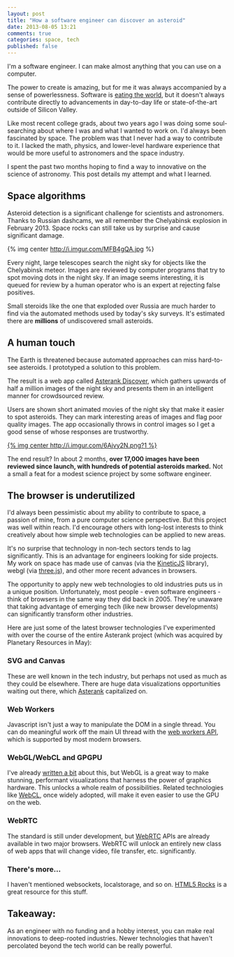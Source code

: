 ```yaml
---
layout: post
title: "How a software engineer can discover an asteroid"
date: 2013-08-05 13:21
comments: true
categories: space, tech
published: false
---
```


I'm a software engineer.  I can make almost anything that you can use on a computer.

The power to create is amazing, but for me it was always accompanied by a sense of powerlessness.  Software is [eating the world](http://online.wsj.com/article/SB10001424053111903480904576512250915629460.html), but it doesn't always contribute directly to advancements in day-to-day life or state-of-the-art outside of Silicon Valley.

Like most recent college grads, about two years ago I was doing some soul-searching about where I was and what I wanted to work on.  I'd always been fascinated by space.  The problem was that I never had a way to contribute to it.  I lacked the math, physics, and lower-level hardware experience that would be more useful to astronomers and the space industry.

I spent the past two months hoping to find a way to innovative on the science of astronomy.  This post details my attempt and what I learned.

## Space algorithms

Asteroid detection is a significant challenge for scientists and astronomers.  Thanks to Russian dashcams, we all remember the Chelyabinsk explosion in February 2013.  Space rocks can still take us by surprise and cause significant damage.

{% img center http://i.imgur.com/MFB4gQA.jpg  %}

Every night, large telescopes search the night sky for objects like the Chelyabinsk meteor.  Images are reviewed by computer programs that try to spot moving dots in the night sky.  If an image seems interesting, it is queued for review by a human operator who is an expert at rejecting false positives.

Small steroids like the one that exploded over Russia are much harder to find via the automated methods used by today's sky surveys.  It's estimated there are **millions** of undiscovered small asteroids.

<!-- more -->

## A human touch

The Earth is threatened because automated approaches can miss hard-to-see asteroids. I prototyped a solution to this problem.

The result is a web app called [Asterank Discover](http://asterank.com/discover), which gathers upwards of half a million images of the night sky and presents them in an intelligent manner for crowdsourced review.

Users are shown short animated movies of the night sky that make it easier to spot asteroids.  They can mark interesting areas of images and flag poor quality images.  The app occasionally throws in control images so I get a good sense of whose responses are trustworthy.

[{% img center http://i.imgur.com/6Ajvy2N.png?1 %}](http://asterank.com/discover)

The end result?  In about 2 months, **over 17,000 images have been reviewed since launch, with hundreds of potential asteroids marked.**  Not a small a feat for a modest science project by some software engineer.

## The browser is underutilized

I'd always been pessimistic about my ability to contribute to space, a passion of mine, from a pure computer science perspective.  But this project was well within reach.  I'd encourage others with long-lost interests to think creatively about how simple web technologies can be applied to new areas.

It's no surprise that technology in non-tech sectors tends to lag significantly.  This is an advantage for engineers looking for side projects.  My work on space has made use of canvas (via the [KineticJS](http://kineticjs.com/) library), webgl (via [three.js](https://github.com/mrdoob/three.js/)), and other more recent advances in browsers.

The opportunity to apply new web technologies to old industries puts us in a unique position.  Unfortunately, most people - even software engineers - think of browsers in the same way they did back in 2005.  They're unaware that taking advantage of emerging tech (like new browser developments) can significantly transform other industries.

Here are just some of the latest browser technologies I've experimented with over the course of the entire Asterank project (which was acquired by Planetary Resources in May):

### SVG and Canvas

These are well known in the tech industry, but perhaps not used as much as they could be elsewhere.  There are huge data visualizations opportunities waiting out there, which [Asterank](http://asterank.com) capitalized on.

### Web Workers

Javascript isn't just a way to manipulate the DOM in a single thread.  You can do meaningful work off the main UI thread with the [web workers API](http://ejohn.org/blog/web-workers/), which is supported by most modern browsers.

### WebGL/WebCL and GPGPU

I've already [written a bit](http://www.ianww.com/blog/2012/08/05/how-i-built-a-webgl-canvas-visualization-with-no-graphics-knowledge/) about this, but WebGL is a great way to make stunning, performant visualizations that harness the power of graphics hardware.  This unlocks a whole realm of possibilities.  Related technologies like [WebCL](http://www.khronos.org/webcl/), once widely adopted, will make it even easier to use the GPU on the web.

### WebRTC

The standard is still under development, but [WebRTC](http://www.webrtc.org/) APIs are already available in two major browsers.  WebRTC will unlock an entirely new class of web apps that will change video, file transfer, etc. significantly.

### There's more...

I haven't mentioned websockets, localstorage, and so on.  [HTML5 Rocks](http://www.html5rocks.com/en/) is a great resource for this stuff.

## Takeaway:

As an engineer with no funding and a hobby interest, you can make real innovations to deep-rooted industries.  Newer technologies that haven't percolated beyond the tech world can be really powerful.
